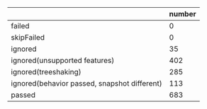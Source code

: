 |  | number |
|----| ---- |
| failed | 0 |
| skipFailed | 0 |
| ignored | 35 |
| ignored(unsupported features) | 402 |
| ignored(treeshaking) | 285 |
| ignored(behavior passed, snapshot different) | 113 |
| passed | 683 |
